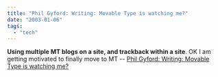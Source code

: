 ```yaml
---
title: "Phil Gyford: Writing: Movable Type is watching me?"
date: "2003-01-06"
tags: 
  - "tech"
---
```


**Using multiple MT blogs on a site, and trackback within a site**. OK I am getting motivated to finally move to MT -- [Phil Gyford: Writing: Movable Type is watching me?](http://www.gyford.com/phil/writing/2002/12/28/000123.php)
